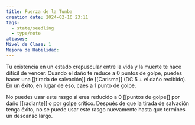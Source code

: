 ```yaml
---
title: Fuerza de la Tumba
creation date: 2024-02-16 23:11
tags:
  - state/seedling
  - type/note
aliases: 
Nivel de Clase: 1
Mejora de Habilidad:
---
```

Tu existencia en un estado crepuscular entre la vida y la muerte te hace difícil de vencer.
Cuando el daño te reduce a 0 puntos de golpe, puedes hacer una [[tirada de salvación]] de [[Carisma]] (DC 5 + el daño recibido). En un éxito, en lugar de eso, caes a 1 punto de golpe. 

No puedes usar este rasgo si eres reducido a 0 [[puntos de golpe]] por daño [[radiante]] o por golpe crítico.
Después de que la tirada de salvación tenga éxito, no se puede usar este rasgo nuevamente hasta
que termines un descanso largo.

